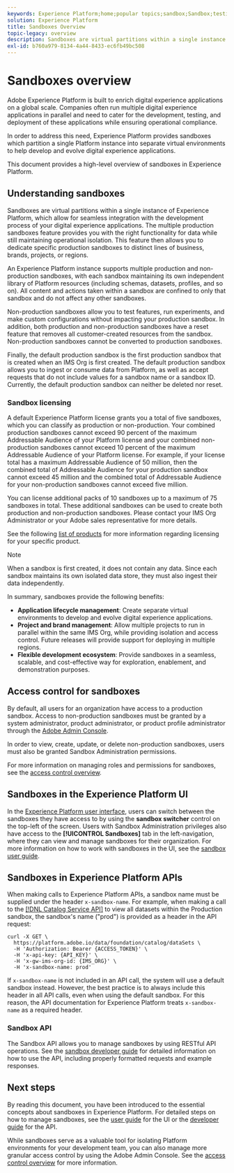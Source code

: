 ```yaml
---
keywords: Experience Platform;home;popular topics;sandbox;Sandbox;testing;Testing
solution: Experience Platform
title: Sandboxes Overview
topic-legacy: overview
description: Sandboxes are virtual partitions within a single instance of Experience Platform, which allow for seamless integration with the development process of your digital experience applications.
exl-id: b760a979-8134-4a44-8433-ec6fb49bc508
---
```

# Sandboxes overview

Adobe Experience Platform is built to enrich digital experience applications on a global scale. Companies often run multiple digital experience applications in parallel and need to cater for the development, testing, and deployment of these applications while ensuring operational compliance.

In order to address this need, Experience Platform provides sandboxes which partition a single Platform instance into separate virtual environments to help develop and evolve digital experience applications.

This document provides a high-level overview of sandboxes in Experience Platform.

## Understanding sandboxes

Sandboxes are virtual partitions within a single instance of Experience Platform, which allow for seamless integration with the development process of your digital experience applications. The multiple production sandboxes feature provides you with the right functionality for data while still maintaining operational isolation. This feature then allows you to dedicate specific production sandboxes to distinct lines of business, brands, projects, or regions.

An Experience Platform instance supports multiple production and non-production sandboxes, with each sandbox maintaining its own independent library of Platform resources (including schemas, datasets, profiles, and so on). All content and actions taken within a sandbox are confined to only that sandbox and do not affect any other sandboxes.

Non-production sandboxes allow you to test features, run experiments, and make custom configurations without impacting your production sandbox. In addition, both production and non-production sandboxes have a reset feature that removes all customer-created resources from the sandbox. Non-production sandboxes cannot be converted to production sandboxes.

Finally, the default production sandbox is the first production sandbox that is created when an IMS Org is first created. The default production sandbox allows you to ingest or consume data from Platform, as well as accept requests that do not include values for a sandbox name or a sandbox ID. Currently, the default production sandbox can neither be deleted nor reset.

### Sandbox licensing

A default Experience Platform license grants you a total of five sandboxes, which you can classify as production or non-production. Your combined production sandboxes cannot exceed 90 percent of the maximum Addressable Audience of your Platform license and your combined non-production sandboxes cannot exceed 10 percent of the maximum Addressable Audience of your Platform license. For example, if your license total has a maximum Addressable Audience of 50 million, then the combined total of Addressable Audience for your production sandbox cannot exceed 45 million and the combined total of Addressable Audience for your non-production sandboxes cannot exceed five million.

You can license additional packs of 10 sandboxes up to a maximum of 75 sandboxes in total. These additional sandboxes can be used to create both production and non-production sandboxes. Please contact your IMS Org Administrator or your Adobe sales representative for more details.

See the following [list of products](https://helpx.adobe.com/legal/product-descriptions.html) for more information regarding licensing for your specific product.

>[!NOTE]
>
>When a sandbox is first created, it does not contain any data. Since each sandbox maintains its own isolated data store, they must also ingest their data independently.

In summary, sandboxes provide the following benefits:

* **Application lifecycle management**: Create separate virtual environments to develop and evolve digital experience applications.
* **Project and brand management**: Allow multiple projects to run in parallel within the same IMS Org, while providing isolation and access control. Future releases will provide support for deploying in multiple regions.
* **Flexible development ecosystem**: Provide sandboxes in a seamless, scalable, and cost-effective way for exploration, enablement, and demonstration purposes.

## Access control for sandboxes

By default, all users for an organization have access to a production sandbox. Access to non-production sandboxes must be granted by a system administrator, product administrator, or product profile administrator through the [Adobe Admin Console](https://adminconsole.adobe.com).

In order to view, create, update, or delete non-production sandboxes, users must also be granted Sandbox Administration permissions.

For more information on managing roles and permissions for sandboxes, see the [access control overview](../access-control/home.md).

## Sandboxes in the Experience Platform UI

In the [Experience Platform user interface](https://platform.adobe.com), users can switch between the sandboxes they have access to by using the **sandbox switcher** control on the top-left of the screen.  Users with Sandbox Administration privileges also have access to the **[!UICONTROL Sandboxes]** tab in the left-navigation, where they can view and manage sandboxes for their organization. For more information on how to work with sandboxes in the UI, see the [sandbox user guide](ui/overview.md).

## Sandboxes in Experience Platform APIs

When making calls to Experience Platform APIs, a sandbox name must be supplied under the header `x-sandbox-name`. For example, when making a call to the [[!DNL Catalog Service API]](https://www.adobe.io/apis/experienceplatform/home/api-reference.html#!acpdr/swagger-specs/catalog.yaml) to view all datasets within the Production sandbox, the sandbox's name ("prod") is provided as a header in the API request:

```shell
curl -X GET \
  https://platform.adobe.io/data/foundation/catalog/dataSets \
  -H 'Authorization: Bearer {ACCESS_TOKEN}' \
  -H 'x-api-key: {API_KEY}' \
  -H 'x-gw-ims-org-id: {IMS_ORG}' \
  -H 'x-sandbox-name: prod'
```

If `x-sandbox-name` is not included in an API call, the system will use a default sandbox instead. However, the best practice is to always include this header in all API calls, even when using the default sandbox. For this reason, the API documentation for Experience Platform treats `x-sandbox-name` as a required header.

### Sandbox API

The Sandbox API allows you to manage sandboxes by using RESTful API operations. See the [sandbox developer guide](api/getting-started.md) for detailed information on how to use the API, including properly formatted requests and example responses.

## Next steps

By reading this document, you have been introduced to the essential concepts about sandboxes in Experience Platform. For detailed steps on how to manage sandboxes, see the [user guide](ui/overview.md) for the UI or the [developer guide](./api/getting-started.md) for the API.

While sandboxes serve as a valuable tool for isolating Platform environments for your development team, you can also manage more granular access control by using the Adobe Admin Console. See the [access control overview](../access-control/home.md) for more information.
